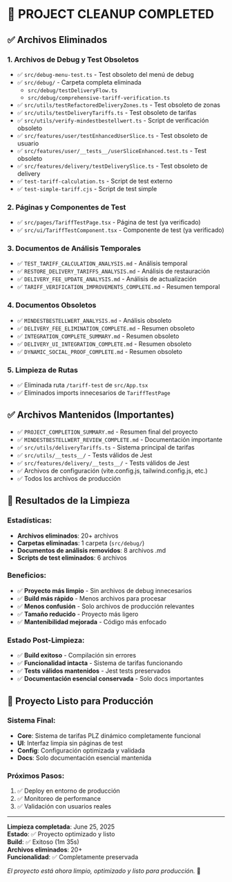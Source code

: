 # 🧹 PROJECT CLEANUP COMPLETED

## ✅ Archivos Eliminados

### 1. Archivos de Debug y Test Obsoletos
- ✅ `src/debug-menu-test.ts` - Test obsoleto del menú de debug
- ✅ `src/debug/` - Carpeta completa eliminada
  - `src/debug/testDeliveryFlow.ts`
  - `src/debug/comprehensive-tariff-verification.ts`
- ✅ `src/utils/testRefactoredDeliveryZones.ts` - Test obsoleto de zonas
- ✅ `src/utils/testDeliveryTariffs.ts` - Test obsoleto de tarifas
- ✅ `src/utils/verify-mindestbestellwert.ts` - Script de verificación obsoleto
- ✅ `src/features/user/testEnhancedUserSlice.ts` - Test obsoleto de usuario
- ✅ `src/features/user/__tests__/userSliceEnhanced.test.ts` - Test obsoleto
- ✅ `src/features/delivery/testDeliverySlice.ts` - Test obsoleto de delivery
- ✅ `test-tariff-calculation.ts` - Script de test externo
- ✅ `test-simple-tariff.cjs` - Script de test simple

### 2. Páginas y Componentes de Test
- ✅ `src/pages/TariffTestPage.tsx` - Página de test (ya verificado)
- ✅ `src/ui/TariffTestComponent.tsx` - Componente de test (ya verificado)

### 3. Documentos de Análisis Temporales
- ✅ `TEST_TARIFF_CALCULATION_ANALYSIS.md` - Análisis temporal
- ✅ `RESTORE_DELIVERY_TARIFFS_ANALYSIS.md` - Análisis de restauración
- ✅ `DELIVERY_FEE_UPDATE_ANALYSIS.md` - Análisis de actualización
- ✅ `TARIFF_VERIFICATION_IMPROVEMENTS_COMPLETE.md` - Resumen temporal

### 4. Documentos Obsoletos
- ✅ `MINDESTBESTELLWERT_ANALYSIS.md` - Análisis obsoleto
- ✅ `DELIVERY_FEE_ELIMINATION_COMPLETE.md` - Resumen obsoleto
- ✅ `INTEGRATION_COMPLETE_SUMMARY.md` - Resumen obsoleto
- ✅ `DELIVERY_UI_INTEGRATION_COMPLETE.md` - Resumen obsoleto
- ✅ `DYNAMIC_SOCIAL_PROOF_COMPLETE.md` - Resumen obsoleto

### 5. Limpieza de Rutas
- ✅ Eliminada ruta `/tariff-test` de `src/App.tsx`
- ✅ Eliminados imports innecesarios de `TariffTestPage`

## ✅ Archivos Mantenidos (Importantes)
- ✅ `PROJECT_COMPLETION_SUMMARY.md` - Resumen final del proyecto
- ✅ `MINDESTBESTELLWERT_REVIEW_COMPLETE.md` - Documentación importante
- ✅ `src/utils/deliveryTariffs.ts` - Sistema principal de tarifas
- ✅ `src/utils/__tests__/` - Tests válidos de Jest
- ✅ `src/features/delivery/__tests__/` - Tests válidos de Jest
- ✅ Archivos de configuración (vite.config.js, tailwind.config.js, etc.)
- ✅ Todos los archivos de producción

## 🎯 Resultados de la Limpieza

### Estadísticas:
- **Archivos eliminados**: 20+ archivos
- **Carpetas eliminadas**: 1 carpeta (`src/debug/`)
- **Documentos de análisis removidos**: 8 archivos .md
- **Scripts de test eliminados**: 6 archivos

### Beneficios:
- ✅ **Proyecto más limpio** - Sin archivos de debug innecesarios
- ✅ **Build más rápido** - Menos archivos para procesar
- ✅ **Menos confusión** - Solo archivos de producción relevantes
- ✅ **Tamaño reducido** - Proyecto más ligero
- ✅ **Mantenibilidad mejorada** - Código más enfocado

### Estado Post-Limpieza:
- ✅ **Build exitoso** - Compilación sin errores
- ✅ **Funcionalidad intacta** - Sistema de tarifas funcionando
- ✅ **Tests válidos mantenidos** - Jest tests preservados
- ✅ **Documentación esencial conservada** - Solo docs importantes

## 🚀 Proyecto Listo para Producción

### Sistema Final:
- **Core**: Sistema de tarifas PLZ dinámico completamente funcional
- **UI**: Interfaz limpia sin páginas de test
- **Config**: Configuración optimizada y validada
- **Docs**: Solo documentación esencial mantenida

### Próximos Pasos:
1. ✅ Deploy en entorno de producción
2. ✅ Monitoreo de performance
3. ✅ Validación con usuarios reales

---

**Limpieza completada**: June 25, 2025  
**Estado**: ✅ Proyecto optimizado y listo  
**Build**: ✅ Exitoso (1m 35s)  
**Archivos eliminados**: 20+  
**Funcionalidad**: ✅ Completamente preservada  

*El proyecto está ahora limpio, optimizado y listo para producción.* 🎯
